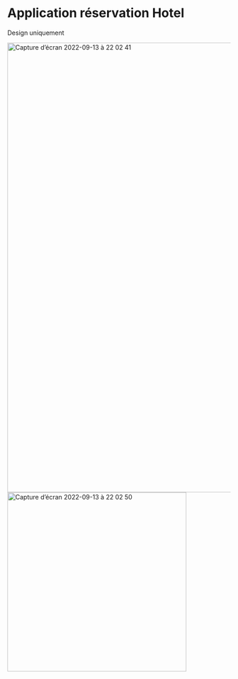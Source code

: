 # Application réservation Hotel

Design uniquement

<img width="1014" alt="Capture d’écran 2022-09-13 à 22 02 41" src="https://user-images.githubusercontent.com/18366294/189998125-7479884a-752b-44b9-a6e1-70673a8bd49e.png">

<img width="404" alt="Capture d’écran 2022-09-13 à 22 02 50" src="https://user-images.githubusercontent.com/18366294/189998145-fac02104-1639-4f4c-9151-3ee686f7f0cd.png">
